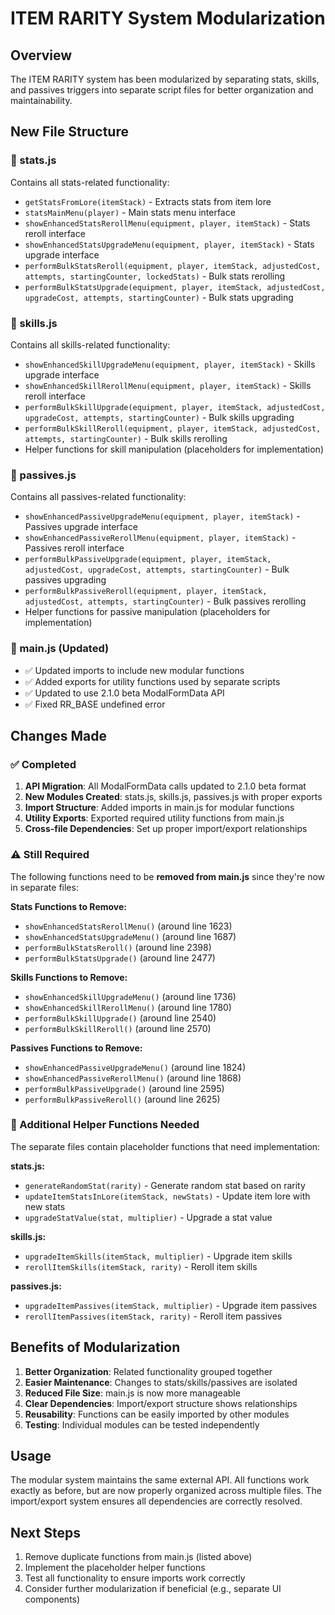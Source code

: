 # ITEM RARITY System Modularization

## Overview
The ITEM RARITY system has been modularized by separating stats, skills, and passives triggers into separate script files for better organization and maintainability.

## New File Structure

### 📁 stats.js
Contains all stats-related functionality:
- `getStatsFromLore(itemStack)` - Extracts stats from item lore
- `statsMainMenu(player)` - Main stats menu interface
- `showEnhancedStatsRerollMenu(equipment, player, itemStack)` - Stats reroll interface
- `showEnhancedStatsUpgradeMenu(equipment, player, itemStack)` - Stats upgrade interface
- `performBulkStatsReroll(equipment, player, itemStack, adjustedCost, attempts, startingCounter, lockedStats)` - Bulk stats rerolling
- `performBulkStatsUpgrade(equipment, player, itemStack, adjustedCost, upgradeCost, attempts, startingCounter)` - Bulk stats upgrading

### 📁 skills.js
Contains all skills-related functionality:
- `showEnhancedSkillUpgradeMenu(equipment, player, itemStack)` - Skills upgrade interface
- `showEnhancedSkillRerollMenu(equipment, player, itemStack)` - Skills reroll interface
- `performBulkSkillUpgrade(equipment, player, itemStack, adjustedCost, upgradeCost, attempts, startingCounter)` - Bulk skills upgrading
- `performBulkSkillReroll(equipment, player, itemStack, adjustedCost, attempts, startingCounter)` - Bulk skills rerolling
- Helper functions for skill manipulation (placeholders for implementation)

### 📁 passives.js
Contains all passives-related functionality:
- `showEnhancedPassiveUpgradeMenu(equipment, player, itemStack)` - Passives upgrade interface
- `showEnhancedPassiveRerollMenu(equipment, player, itemStack)` - Passives reroll interface
- `performBulkPassiveUpgrade(equipment, player, itemStack, adjustedCost, upgradeCost, attempts, startingCounter)` - Bulk passives upgrading
- `performBulkPassiveReroll(equipment, player, itemStack, adjustedCost, attempts, startingCounter)` - Bulk passives rerolling
- Helper functions for passive manipulation (placeholders for implementation)

### 📁 main.js (Updated)
- ✅ Updated imports to include new modular functions
- ✅ Added exports for utility functions used by separate scripts
- ✅ Updated to use 2.1.0 beta ModalFormData API
- ✅ Fixed RR_BASE undefined error

## Changes Made

### ✅ Completed
1. **API Migration**: All ModalFormData calls updated to 2.1.0 beta format
2. **New Modules Created**: stats.js, skills.js, passives.js with proper exports
3. **Import Structure**: Added imports in main.js for modular functions
4. **Utility Exports**: Exported required utility functions from main.js
5. **Cross-file Dependencies**: Set up proper import/export relationships

### ⚠️ Still Required
The following functions need to be **removed from main.js** since they're now in separate files:

**Stats Functions to Remove:**
- `showEnhancedStatsRerollMenu()` (around line 1623)
- `showEnhancedStatsUpgradeMenu()` (around line 1687)
- `performBulkStatsReroll()` (around line 2398)
- `performBulkStatsUpgrade()` (around line 2477)

**Skills Functions to Remove:**
- `showEnhancedSkillUpgradeMenu()` (around line 1736)
- `showEnhancedSkillRerollMenu()` (around line 1780)
- `performBulkSkillUpgrade()` (around line 2540)
- `performBulkSkillReroll()` (around line 2570)

**Passives Functions to Remove:**
- `showEnhancedPassiveUpgradeMenu()` (around line 1824)
- `showEnhancedPassiveRerollMenu()` (around line 1868)
- `performBulkPassiveUpgrade()` (around line 2595)
- `performBulkPassiveReroll()` (around line 2625)

### 🔧 Additional Helper Functions Needed
The separate files contain placeholder functions that need implementation:

**stats.js:**
- `generateRandomStat(rarity)` - Generate random stat based on rarity
- `updateItemStatsInLore(itemStack, newStats)` - Update item lore with new stats
- `upgradeStatValue(stat, multiplier)` - Upgrade a stat value

**skills.js:**
- `upgradeItemSkills(itemStack, multiplier)` - Upgrade item skills
- `rerollItemSkills(itemStack, rarity)` - Reroll item skills

**passives.js:**
- `upgradeItemPassives(itemStack, multiplier)` - Upgrade item passives
- `rerollItemPassives(itemStack, rarity)` - Reroll item passives

## Benefits of Modularization

1. **Better Organization**: Related functionality grouped together
2. **Easier Maintenance**: Changes to stats/skills/passives are isolated
3. **Reduced File Size**: main.js is now more manageable
4. **Clear Dependencies**: Import/export structure shows relationships
5. **Reusability**: Functions can be easily imported by other modules
6. **Testing**: Individual modules can be tested independently

## Usage

The modular system maintains the same external API. All functions work exactly as before, but are now properly organized across multiple files. The import/export system ensures all dependencies are correctly resolved.

## Next Steps

1. Remove duplicate functions from main.js (listed above)
2. Implement the placeholder helper functions
3. Test all functionality to ensure imports work correctly
4. Consider further modularization if beneficial (e.g., separate UI components)